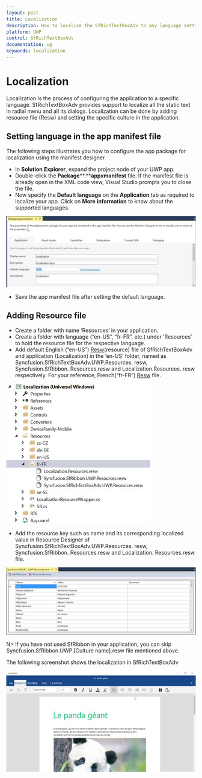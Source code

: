 ```yaml
---
layout: post
title: Localization
description: How to localize the SfRichTextBoxAdv to any language settings
platform: UWP
control: SfRichTextBoxAdv
documentation: ug
keywords: localization
---
```

# Localization

Localization is the process of configuring the application to a specific language. SfRichTextBoxAdv provides support to localize all the static text in radial menu and all its dialogs. Localization can be done by adding resource file (Resw) and setting the specific culture in the application.

## Setting language in the app manifest file

The following steps illustrates you how to configure the app package for localization using the manifest designer

* In **Solution** **Explorer**, expand the project node of your UWP app.
* Double-click the **Package****.****appxmanifest** file. If the manifest file is already open in the XML code view, Visual Studio prompts you to close the file.
* Now specify the **Default** **language** on the **Application** tab as required to localize your app. Click on **More** **information** to know about the supported languages.

![](Localization_images/Localization_img1.jpeg)


* Save the app manifest file after setting the default language.

## Adding Resource file

* Create a folder with name ‘Resources’ in your application.
* Create a folder with language (“en-US”, “fr-FR”, etc.) under ‘Resources’ to hold the resource file for the respective language.
* Add default English (“en-US”) [Resw](http://www.syncfusion.com/downloads/support/directtrac/general/ze/Resources_File-1713514901)(resource) file of SfRichTextBoxAdv and application (Localization) in the ‘en-US’ folder, named as Syncfusion.SfRichTextBoxAdv.UWP.Resources. resw, Syncfusion.SfRibbon. Resources.resw and Localization.Resources. resw respectively. For your reference, French(“fr-FR”) [Resw](http://www.syncfusion.com/downloads/support/directtrac/general/ze/Resources2076091381) file.

![](Localization_images/Localization_img2.jpeg)


* Add the resource key such as name and its corresponding localized value in Resource Designer of Syncfusion.SfRichTextBoxAdv.UWP.Resources. resw, Syncfusion.SfRibbon. Resources.resw and Localization. Resources.resw file.

![](Localization_images/Localization_img3.jpeg)


N> If you have not used SfRibbon in your application, you can skip Syncfusion.SfRibbon.UWP.[Culture name].resw file mentioned above.

The following screenshot shows the localization in SfRichTextBoxAdv

![](Localization_images/Localization_img4.jpeg)


